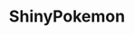 ---
title: ShinyPokemon
crosslinks:
- pokemon
- pokemontrades
- friendsafari
- pokemonrng
- stunfisk
- Pokemongiveaway
- BreedingDittos
- SVExchange
- PokeMoonSun
- CasualPokemonTrades
- PokemonParty
- out_of_the_loop
- xkcd
- flashcarts
- TheSilphRoad
- FestivalPlaza
- all
- unexpectedfactorial
- StartledCats
---
